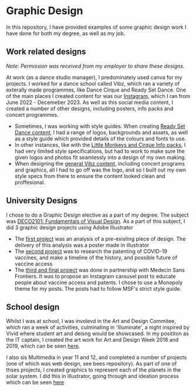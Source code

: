 # Graphic Design

In this repository, I have provided examples of some graphic design work I have done for both my degree, as well as my job.

## Work related designs

*Note: Permission was received from my employer to share these designs.*

At work (as a dance studio manager), I predominately used canva for my projects. I worked for a dance school called Vibz, which ran a variety of exterally made programmes, like Dance Cirque and Ready Set Dance.
One of the main places I created content for was our [Instagram](https://www.instagram.com/vibzstudio/), which I ran from June 2022 - Decemeber 2023. As well as this social media content, I created a number of other designs, including posters, info packs and concert programmes.
- Sometimes, I was working with style guides. When creating [Ready Set Dance content](/canva%20projects/work%20related%20projects/ready_set_dance/), I had a range of logos, backgrounds and assets, as well as a style guide which provided details of the colours and fonts to use.
- In other instances, like with the [Little Monkeys and Cirque Info packs](/canva%20projects/work%20related%20projects/cirque/), I had very limited style specifications, but had to work to make sure the given logos and photos fit seamlessly into a design of my own making.
- When designing the [general Vibz content](/canva%20projects/work%20related%20projects/vibz/), including concert programs and graphics, all I had to go off was the logo, and so I built out my own style specs from there to ensure the content looked clean and proffesional.

## University Designs
I chose to do a Graphic Design elective as a part of my degree. The subject was [DECO2101: Fundamentals of Visual Design](https://www.sydney.edu.au/units/DECO2101). As a part of this subject, I did 3 graphic design projects using Adobe Illustrator
- The [first project](/illustrator%20projects/university%20projects/DECO2101_Task1_ejes2694.pdf) was an analysis of a pre-existing piece of design. The delivery of this analysis was a poster made in illustrator
- The [second project](/illustrator%20projects/university%20projects/timeline.pdf) was to research the patenting of COVID-19 vaccines, and make a timeline of the history, and possible future of vaccine access
- The [third and final project](/illustrator%20projects/university%20projects/DECO2101_Task3_ejes2694.pdf) was done in partnership with Medecin Sans Frontiers. It was to propose an Instagram carousel post to educate people about vaccine access and patents. I chose to use a Monopoly theme for my posts. The posts had to follow MSF's strict style guide.

## School design
Whilst I was at school, I was involevd in the Art and Design Commitee, which ran a week of activities, culminating in 'Illuminate', a night inspired by Vivid where student art and deisng would be showcased.
In my posititon as the IT captain, I created the art work for Art and Design Week 2018 and 2019, which can be seen [here](/illustrator%20projects/school_projects/Art%20and%20Design%20Committee/).

I also sis Multimedia in year 11 and 12, and completed a number of projects (one of which was web design, see bees repository). As part of one of thses projects, I created graphics to represent each of the planets in the solar system. I did this in illustrator, going through and ideation process which can be seen [here](/illustrator%20projects/school_projects/planets%20copy.png)